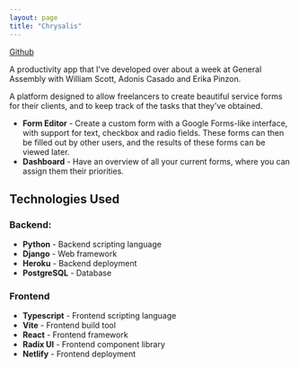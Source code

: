 ```yaml
---
layout: page
title: "Chrysalis"
---
```


<a rel="me" href="https://github.com/Chrysalis-ServiceDistribution">
    Github
</a>

A productivity app that I've developed over about a week at General Assembly with William Scott, Adonis Casado and Erika Pinzon.

A platform designed to allow freelancers to create beautiful service forms for their clients, and to keep track of the tasks that they've obtained.

* **Form Editor** - Create a custom form with a Google Forms-like interface, with support for text, checkbox and radio fields. These forms can then be filled out by other users, and the results of these forms can be viewed later.
* **Dashboard** - Have an overview of all your current forms, where you can assign them their priorities.

## Technologies Used

### Backend:

* **Python** - Backend scripting language
* **Django** - Web framework
* **Heroku** - Backend deployment
* **PostgreSQL** - Database

### Frontend

* **Typescript** - Frontend scripting language
* **Vite** - Frontend build tool
* **React** - Frontend framework
* **Radix UI** - Frontend component library
* **Netlify** - Frontend deployment
